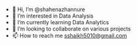 - 👋 Hi, I’m @shahenazhannure
- 👀 I’m interested in Data Analysis
- 🌱 I’m currently learning Data Analytics
- 💞️ I’m looking to collaborate on various projects
- 📫 How to reach me sshaikh5010@gmail.com

<!---
shahenazshaikh/shahenazshaikh is a ✨ special ✨ repository because its `README.md` (this file) appears on your GitHub profile.
You can click the Preview link to take a look at your changes.
--->
